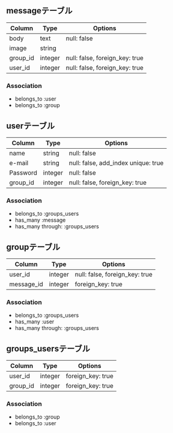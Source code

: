 ## messageテーブル

|Column|Type|Options|
|------|----|-------|
|body|text|null: false|
|image|string||
|group_id|integer|null: false, foreign_key: true|
|user_id|integer|null: false, foreign_key: true|

### Association
- belongs_to :user
- belongs_to :group

## userテーブル

|Column|Type|Options|
|------|----|-------|
|name|string|null: false|
|e-mail|string|null: false, add_index unique: true|
|Password|integer|null: false|
|group_id|integer|null: false, foreign_key: true|
### Association
- belongs_to :groups_users
- has_many :message
- has_many through: :groups_users

## groupテーブル

|Column|Type|Options|
|------|----|-------|
|user_id|integer|null: false, foreign_key: true|
|message_id|integer|foreign_key: true|

### Association
- belongs_to :groups_users
- has_many :user
- has_many through: :groups_users

## groups_usersテーブル

|Column|Type|Options|
|------|----|-------|
|user_id|integer|foreign_key: true|
|group_id|integer|foreign_key: true|

### Association
- belongs_to :group
- belongs_to :user
